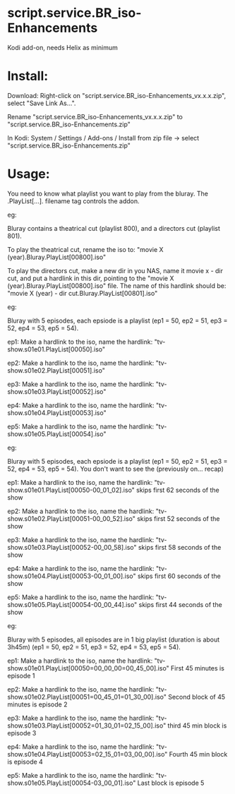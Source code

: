 script.service.BR_iso-Enhancements
==================================

Kodi add-on, needs Helix as minimum

Install:
========
Download: Right-click on "script.service.BR_iso-Enhancements_vx.x.x.zip", select "Save Link As...".

Rename "script.service.BR_iso-Enhancements_vx.x.x.zip" to "script.service.BR_iso-Enhancements.zip"

In Kodi: System / Settings / Add-ons / Install from zip file  -> select "script.service.BR_iso-Enhancements.zip"

Usage:
=======
You need to know what playlist you want to play from the bluray. The .PlayList[...]. filename tag controls the addon.


eg:

Bluray contains a theatrical cut (playlist 800), and a directors cut (playlist 801).

To play the theatrical cut, rename the iso to: "movie X (year).Bluray.PlayList[00800].iso"

To play the directors cut, make a new dir in you NAS, name it movie x - dir cut, and put a hardlink
in this dir, pointing to the "movie X (year).Bluray.PlayList[00800].iso" file. The name of this hardlink should be:
"movie X (year) - dir cut.Bluray.PlayList[00801].iso"


eg:

Bluray with 5 episodes, each epsiode is a playlist (ep1 = 50, ep2 = 51, ep3 = 52, ep4 = 53, ep5 = 54).

ep1: Make a hardlink to the iso, name the hardlink: "tv-show.s01e01.PlayList[00050].iso"

ep2: Make a hardlink to the iso, name the hardlink: "tv-show.s01e02.PlayList[00051].iso"

ep3: Make a hardlink to the iso, name the hardlink: "tv-show.s01e03.PlayList[00052].iso"

ep4: Make a hardlink to the iso, name the hardlink: "tv-show.s01e04.PlayList[00053].iso"

ep5: Make a hardlink to the iso, name the hardlink: "tv-show.s01e05.PlayList[00054].iso"


eg:

Bluray with 5 episodes, each epsiode is a playlist (ep1 = 50, ep2 = 51, ep3 = 52, ep4 = 53, ep5 = 54). You don't want to see the (previously on... recap)

ep1: Make a hardlink to the iso, name the hardlink: "tv-show.s01e01.PlayList[00050-00_01_02].iso" skips first 62 seconds of the show

ep2: Make a hardlink to the iso, name the hardlink: "tv-show.s01e02.PlayList[00051-00_00_52].iso" skips first 52 seconds of the show

ep3: Make a hardlink to the iso, name the hardlink: "tv-show.s01e03.PlayList[00052-00_00_58].iso" skips first 58 seconds of the show

ep4: Make a hardlink to the iso, name the hardlink: "tv-show.s01e04.PlayList[00053-00_01_00].iso" skips first 60 seconds of the show

ep5: Make a hardlink to the iso, name the hardlink: "tv-show.s01e05.PlayList[00054-00_00_44].iso" skips first 44 seconds of the show


eg:

Bluray with 5 episodes, all episodes are in 1 big playlist (duration is about 3h45m) (ep1 = 50, ep2 = 51, ep3 = 52, ep4 = 53, ep5 = 54).

ep1: Make a hardlink to the iso, name the hardlink: "tv-show.s01e01.PlayList[00050=00_00_00=00_45_00].iso" First 45 minutes is episode 1

ep2: Make a hardlink to the iso, name the hardlink: "tv-show.s01e02.PlayList[00051=00_45_01=01_30_00].iso" Second block of 45 minutes is episode 2

ep3: Make a hardlink to the iso, name the hardlink: "tv-show.s01e03.PlayList[00052=01_30_01=02_15_00].iso" third 45 min block is episode 3

ep4: Make a hardlink to the iso, name the hardlink: "tv-show.s01e04.PlayList[00053=02_15_01=03_00_00].iso" Fourth 45 min block is episode 4 

ep5: Make a hardlink to the iso, name the hardlink: "tv-show.s01e05.PlayList[00054-03_00_01].iso" Last block is episode 5
